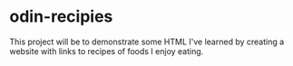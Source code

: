 # odin-recipies

This project will be to demonstrate some HTML I've learned by creating a website with links to recipes of foods I enjoy eating.
